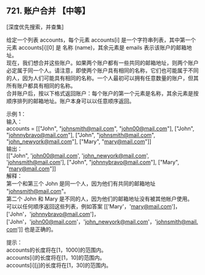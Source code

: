 ## 721. 账户合并 【中等】     
[深度优先搜索，并查集]     

给定一个列表 accounts，每个元素 accounts[i] 是一个字符串列表，其中第一个元素 accounts[i][0] 是 名称 (name)，其余元素是 emails 表示该账户的邮箱地址。    
现在，我们想合并这些账户。如果两个账户都有一些共同的邮箱地址，则两个账户必定属于同一个人。请注意，即使两个账户具有相同的名称，它们也可能属于不同的人，因为人们可能具有相同的名称。一个人最初可以拥有任意数量的账户，但其所有账户都具有相同的名称。     
合并账户后，按以下格式返回账户：每个账户的第一个元素是名称，其余元素是按顺序排列的邮箱地址。账户本身可以以任意顺序返回。     

示例 1：    
输入：     
accounts = [["John", "johnsmith@mail.com", "john00@mail.com"], ["John", "johnnybravo@mail.com"], ["John", "johnsmith@mail.com", "john_newyork@mail.com"], ["Mary", "mary@mail.com"]]    
输出：     
[["John", 'john00@mail.com', 'john_newyork@mail.com', 'johnsmith@mail.com'],  ["John", "johnnybravo@mail.com"], ["Mary", "mary@mail.com"]]           
解释：        
第一个和第三个 John 是同一个人，因为他们有共同的邮箱地址 "johnsmith@mail.com"。        
第二个 John 和 Mary 是不同的人，因为他们的邮箱地址没有被其他帐户使用。       
可以以任何顺序返回这些列表，例如答案 [['Mary'，'mary@mail.com']，['John'，'johnnybravo@mail.com']，        
['John'，'john00@mail.com'，'john_newyork@mail.com'，'johnsmith@mail.com']] 也是正确的。         

提示：         
accounts的长度将在[1，1000]的范围内。          
accounts[i]的长度将在[1，10]的范围内。         
accounts[i][j]的长度将在[1，30]的范围内。          





















